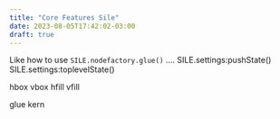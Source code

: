 ```yaml
---
title: "Core Features Sile"
date: 2023-08-05T17:42:02-03:00
draft: true
---
```



Like how to use `SILE.nodefactory.glue()` ....
SILE.settings:pushState()
SILE.settings:toplevelState()

hbox
vbox
hfill
vfill

glue
kern
